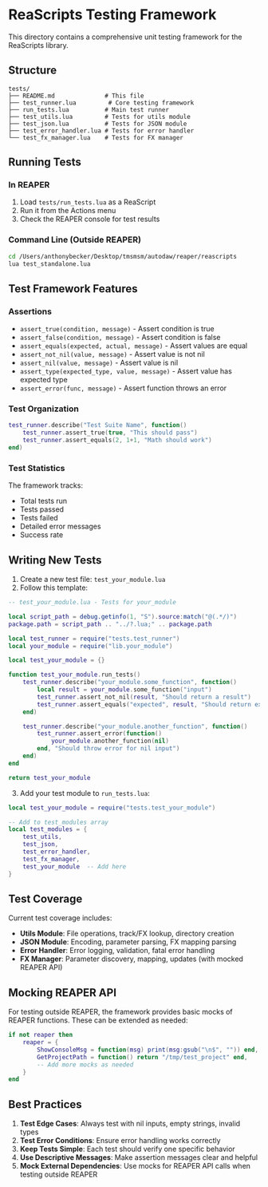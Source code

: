 # ReaScripts Testing Framework

This directory contains a comprehensive unit testing framework for the ReaScripts library.

## Structure

```
tests/
├── README.md              # This file
├── test_runner.lua         # Core testing framework
├── run_tests.lua          # Main test runner
├── test_utils.lua         # Tests for utils module
├── test_json.lua          # Tests for JSON module
├── test_error_handler.lua # Tests for error handler
└── test_fx_manager.lua    # Tests for FX manager
```

## Running Tests

### In REAPER

1. Load `tests/run_tests.lua` as a ReaScript
2. Run it from the Actions menu
3. Check the REAPER console for test results

### Command Line (Outside REAPER)

```bash
cd /Users/anthonybecker/Desktop/tmsmsm/autodaw/reaper/reascripts
lua test_standalone.lua
```

## Test Framework Features

### Assertions

- `assert_true(condition, message)` - Assert condition is true
- `assert_false(condition, message)` - Assert condition is false
- `assert_equals(expected, actual, message)` - Assert values are equal
- `assert_not_nil(value, message)` - Assert value is not nil
- `assert_nil(value, message)` - Assert value is nil
- `assert_type(expected_type, value, message)` - Assert value has expected type
- `assert_error(func, message)` - Assert function throws an error

### Test Organization

```lua
test_runner.describe("Test Suite Name", function()
    test_runner.assert_true(true, "This should pass")
    test_runner.assert_equals(2, 1+1, "Math should work")
end)
```

### Test Statistics

The framework tracks:
- Total tests run
- Tests passed
- Tests failed
- Detailed error messages
- Success rate

## Writing New Tests

1. Create a new test file: `test_your_module.lua`
2. Follow this template:

```lua
-- test_your_module.lua - Tests for your_module

local script_path = debug.getinfo(1, "S").source:match("@(.*/)")
package.path = script_path .. "../?.lua;" .. package.path

local test_runner = require("tests.test_runner")
local your_module = require("lib.your_module")

local test_your_module = {}

function test_your_module.run_tests()
    test_runner.describe("your_module.some_function", function()
        local result = your_module.some_function("input")
        test_runner.assert_not_nil(result, "Should return a result")
        test_runner.assert_equals("expected", result, "Should return expected value")
    end)

    test_runner.describe("your_module.another_function", function()
        test_runner.assert_error(function()
            your_module.another_function(nil)
        end, "Should throw error for nil input")
    end)
end

return test_your_module
```

3. Add your test module to `run_tests.lua`:

```lua
local test_your_module = require("tests.test_your_module")

-- Add to test_modules array
local test_modules = {
    test_utils,
    test_json,
    test_error_handler,
    test_fx_manager,
    test_your_module  -- Add here
}
```

## Test Coverage

Current test coverage includes:

- **Utils Module**: File operations, track/FX lookup, directory creation
- **JSON Module**: Encoding, parameter parsing, FX mapping parsing
- **Error Handler**: Error logging, validation, fatal error handling
- **FX Manager**: Parameter discovery, mapping, updates (with mocked REAPER API)

## Mocking REAPER API

For testing outside REAPER, the framework provides basic mocks of REAPER functions. These can be extended as needed:

```lua
if not reaper then
    reaper = {
        ShowConsoleMsg = function(msg) print(msg:gsub("\n$", "")) end,
        GetProjectPath = function() return "/tmp/test_project" end,
        -- Add more mocks as needed
    }
end
```

## Best Practices

1. **Test Edge Cases**: Always test with nil inputs, empty strings, invalid types
2. **Test Error Conditions**: Ensure error handling works correctly
3. **Keep Tests Simple**: Each test should verify one specific behavior
4. **Use Descriptive Messages**: Make assertion messages clear and helpful
5. **Mock External Dependencies**: Use mocks for REAPER API calls when testing outside REAPER
